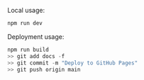 Local usage:

```powershell
npm run dev
```

Deployment usage:

```powershell
npm run build
>> git add docs -f
>> git commit -m "Deploy to GitHub Pages"
>> git push origin main
```
